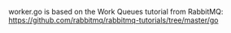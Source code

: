 worker.go is based on the Work Queues tutorial from RabbitMQ: https://github.com/rabbitmq/rabbitmq-tutorials/tree/master/go
